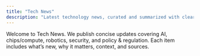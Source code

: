 ```yaml
---
title: "Tech News"
description: "Latest technology news, curated and summarized with clear context and sources."
---
```


Welcome to Tech News. We publish concise updates covering AI, chips/compute, robotics, security, and policy & regulation. Each item includes what’s new, why it matters, context, and sources.

